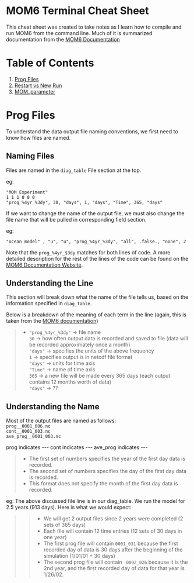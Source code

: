 # MOM6 Terminal Cheat Sheet
This cheat sheet was created to take notes as I learn how to compile and run MOM6 from the command line. Much of it is summarized documentation from the [MOM6 Documentation]((https://mom6.readthedocs.io/en/main/api/generated/pages/Diagnostics.html))

# Table of Contents
1. [Prog Files](Prog-Files)
2. [Restart vs New Run]()
3. [MOM_parameter]()

# Prog Files
To understand the data output file naming conventions, we first need to know how files are named.
## Naming Files
Files are named in the ```diag_table``` File section at the top.

eg: 
```
"MOM Experiment"
1 1 1 0 0 0
"prog_%4yr_%3dy", 30, "days", 1, "days", "Time", 365, "days"
```
If we want to change the name of the output file, we must also change the file name that will be pulled in corresponding field section. 

eg:

```
"ocean model" , "u", "u", "prog_%4yr_%3dy", "all", .false., "none", 2
```
Note that the ``` prog_%4yr_$3dy ``` matches for both lines of code. A more detailed description for the rest of the lines of the code can be found on the [MOM6 Documentation Website](https://mom6.readthedocs.io/en/main/api/generated/pages/Diagnostics.html). 

## Understanding the Line 
This section will break down what the name of the file tells us, based on the information specified in ```diag_table```.

Below is a breakdown of the meaning of each term in the line (again, this is taken from the [MOM6 documentation](https://mom6.readthedocs.io/en/main/api/generated/pages/Diagnostics.html))

>- ``` "prog_%4yr_%3dy" ``` &rarr; file name \
``` 30 ``` &rarr; how often output data is recorded and saved to file (data will be recorded approximately once a month)\
``` "days" ``` &rarr; specifies the units of the above frequency \
``` 1 ``` &rarr; specifies output is in netcdf file format \
``` "days" ``` &rarr; units for time axis \
``` "Time" ``` &rarr; name of time axis \
``` 365 ``` &rarr; a new file will be made every 365 days (each output contains 12 months worth of data) \
``` "days" ``` &rarr; ??

## Understanding the Name
Most of the output files are named as follows:\
```prog__0001_006.nc```\
```cont__0001_003.nc```\
```ave_prog__0001_003.nc```

prog indicates ---
cont indicates ---
ave_prog indicates ---

>- The first set of numbers specifies the year of the first day data is recorded. 
>- The second set of numbers specifies the day of the first day data is recorded. 
>- This format does not specify the month of the first day data is recorded. 

eg: The above discussed file line is in our diag_table. We run the model for 2.5 years (913 days). Here is what we would expect:

> > - We will get 2 output files since 2 years were completed (2 sets of 365 days)
> > - Each file will contain 12 time entries (12 sets of 30 days in one year)
> > - The first prog file will contain ```0001_031``` because the first recorded day of data is 30 days after the beginning of the simulation (1/01/01 + 30 days)
> > - The second prog file will contain ``` 0002_026``` because it is the 2nd year, and the first recorded day of data for that year is 1/26/02. 
